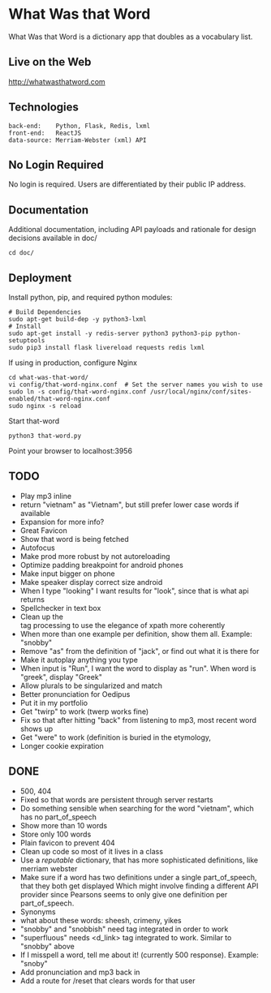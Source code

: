 What Was that Word
==================

What Was that Word is a dictionary app that doubles as a vocabulary list.


Live on the Web
---------------

http://whatwasthatword.com


Technologies
------------

    back-end:    Python, Flask, Redis, lxml
    front-end:   ReactJS
    data-source: Merriam-Webster (xml) API


No Login Required
-----------------

No login is required. Users are differentiated by their public IP address.

Documentation
-------------

Additional documentation, including API payloads and rationale for design decisions
available in doc/

    cd doc/


Deployment
----------

Install python, pip, and required python modules:

    # Build Dependencies
    sudo apt-get build-dep -y python3-lxml
    # Install
    sudo apt-get install -y redis-server python3 python3-pip python-setuptools
    sudo pip3 install flask livereload requests redis lxml

If using in production, configure Nginx

    cd what-was-that-word/
    vi config/that-word-nginx.conf  # Set the server names you wish to use
    sudo ln -s config/that-word-nginx.conf /usr/local/nginx/conf/sites-enabled/that-word-nginx.conf
    sudo nginx -s reload

Start that-word

    python3 that-word.py

Point your browser to localhost:3956


TODO
----

  * Play mp3 inline
  * return "vietnam" as "Vietnam", but still prefer lower case words if available
  * Expansion for more info?
  * Great Favicon
  * Show that word is being fetched
  * Autofocus
  * Make prod more robust by not autoreloading
  * Optimize padding breakpoint for android phones
  * Make input bigger on phone
  * Make speaker display correct size android
  * When I type "looking" I want results for "look", since that is what api returns
  * Spellchecker in text box
  * Clean up the <dt> tag processing to use the elegance of xpath more coherently
  * When more than one example per definition, show them all. Example: "snobby"
  * Remove "as" from the definition of "jack", or find out what it is there for
  * Make it autoplay anything you type
  * When input is "Run", I want the word to display as "run". When word is "greek", display "Greek"
  * Allow plurals to be singularized and match
  * Better pronunciation for Oedipus
  * Put it in my portfolio
  * Get "twirp" to work (twerp works fine)
  * Fix so that after hitting "back" from listening to mp3, most recent word shows up
  * Get "were" to work (definition is buried in the etymology,
  * Longer cookie expiration

DONE
----
  * 500, 404
  * Fixed so that words are persistent through server restarts
  * Do something sensible when searching for the word "vietnam", which has no part_of_speech
  * Show more than 10 words
  * Store only 100 words
  * Plain favicon to prevent 404
  * Clean up code so most of it lives in a class
  * Use a *reputable* dictionary, that has more sophisticated definitions, like merriam webster
  * Make sure if a word has two definitions under a single part_of_speech, that they both get displayed
    Which might involve finding a different API provider since Pearsons seems to only give one definition
    per part_of_speech.
  * Synonyms
  * what about these words: sheesh, crimeny, yikes
  * "snobby" and "snobbish" need <fw> tag integrated in order to work
  * "superfluous" needs <d_link> tag integrated to work. Similar to "snobby" above
  * If I misspell a word, tell me about it! (currently 500 response). Example: "snoby"
  * Add pronunciation and mp3 back in
  * Add a route for /reset that clears words for that user
